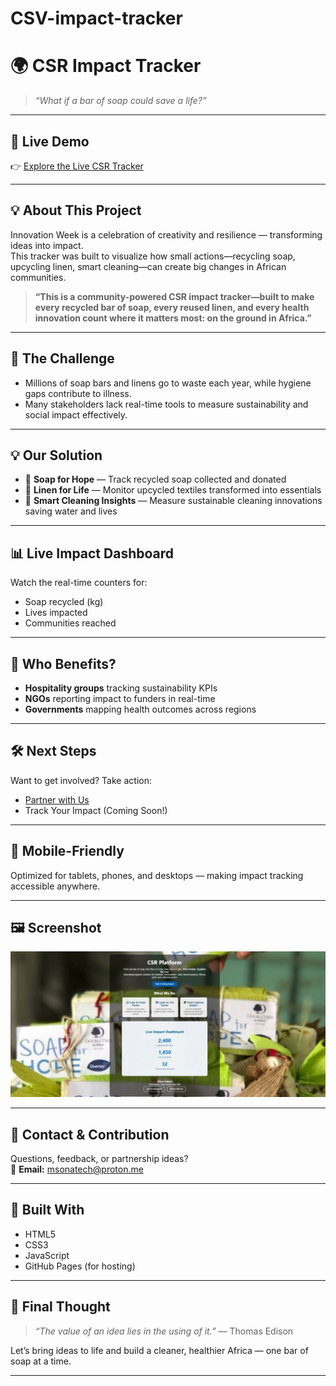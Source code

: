 # CSV-impact-tracker
# 🌍 CSR Impact Tracker

> *“What if a bar of soap could save a life?”*

---

## 🚀 Live Demo
👉 [Explore the Live CSR Tracker]((https://msonmaire.github.io/CSV-impact-tracker/))

---

## 💡 About This Project

Innovation Week is a celebration of creativity and resilience — transforming ideas into impact.  
This tracker was built to visualize how small actions—recycling soap, upcycling linen, smart cleaning—can create big changes in African communities.

> **“This is a community-powered CSR impact tracker—built to make every recycled bar of soap, every reused linen, and every health innovation count where it matters most: on the ground in Africa.”**

---

## 🎯 The Challenge

- Millions of soap bars and linens go to waste each year, while hygiene gaps contribute to illness.
- Many stakeholders lack real-time tools to measure sustainability and social impact effectively.

---

## 💡 Our Solution

- 🧼 **Soap for Hope** — Track recycled soap collected and donated  
- 🧺 **Linen for Life** — Monitor upcycled textiles transformed into essentials  
- 🌿 **Smart Cleaning Insights** — Measure sustainable cleaning innovations saving water and lives

---

## 📊 Live Impact Dashboard

Watch the real-time counters for:

- Soap recycled (kg)  
- Lives impacted  
- Communities reached

---

## 🤝 Who Benefits?

- **Hospitality groups** tracking sustainability KPIs  
- **NGOs** reporting impact to funders in real-time  
- **Governments** mapping health outcomes across regions

---

## 🛠 Next Steps

Want to get involved? Take action:

- [Partner with Us](https://forms.gle/your-form-link)  
- Track Your Impact (Coming Soon!)

---

## 📱 Mobile-Friendly

Optimized for tablets, phones, and desktops — making impact tracking accessible anywhere.

---

## 🖼️ Screenshot

![Live Demo Screenshot](https://github.com/MsonMaire/CSV-impact-tracker/blob/main/Page_Screenshot.JPG)

---

## 📧 Contact & Contribution

Questions, feedback, or partnership ideas?  
📩 **Email:** msonatech@proton.me 

---

## 🔧 Built With

- HTML5  
- CSS3  
- JavaScript  
- GitHub Pages (for hosting)

---

## 💭 Final Thought

> *“The value of an idea lies in the using of it.”* — Thomas Edison

Let’s bring ideas to life and build a cleaner, healthier Africa — one bar of soap at a time.

---

